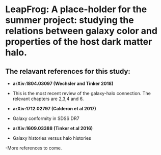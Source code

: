 # LeapFrog: A place-holder for the summer project: studying the relations between galaxy color and properties of the host dark matter halo. 

## The relavant references for this study:

- **arXiv:1804.03097 (Wechsler and Tinker 2018)**
- This is the most recent review of the galaxy-halo connection. The relevant chapters are 2,3,4 and 6.

- **arXiv:1712.02797 (Calderon et al 2017)**
- Galaxy conformity in SDSS DR7

- **arXiv:1609.03388 (Tinker et al 2016)**
- Galaxy histories versus halo histories 

-More references to come.
